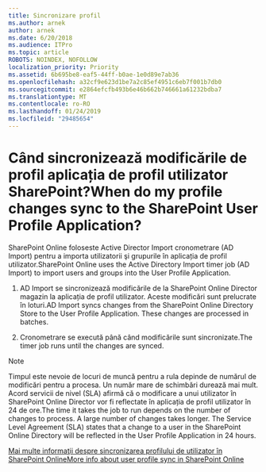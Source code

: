 ```yaml
---
title: Sincronizare profil
ms.author: arnek
author: arnek
ms.date: 6/20/2018
ms.audience: ITPro
ms.topic: article
ROBOTS: NOINDEX, NOFOLLOW
localization_priority: Priority
ms.assetid: 6b695be8-eaf5-44ff-b0ae-1e0d89e7ab36
ms.openlocfilehash: a32cf9e623d1be7a2c85ef4951c6eb7f001b7db0
ms.sourcegitcommit: e2864efcfb493b6e46b662b746661a61232bdba7
ms.translationtype: MT
ms.contentlocale: ro-RO
ms.lasthandoff: 01/24/2019
ms.locfileid: "29485654"
---
```

# <a name="when-do-my-profile-changes-sync-to-the-sharepoint-user-profile-application"></a><span data-ttu-id="9962d-102">Când sincronizează modificările de profil aplicația de profil utilizator SharePoint?</span><span class="sxs-lookup"><span data-stu-id="9962d-102">When do my profile changes sync to the SharePoint User Profile Application?</span></span>

<span data-ttu-id="9962d-103">SharePoint Online foloseste Active Director Import cronometrare (AD Import) pentru a importa utilizatorii şi grupurile în aplicația de profil utilizator.</span><span class="sxs-lookup"><span data-stu-id="9962d-103">SharePoint Online uses the Active Directory Import timer job (AD Import) to import users and groups into the User Profile Application.</span></span> 
  
1. <span data-ttu-id="9962d-p101">AD Import se sincronizează modificările de la SharePoint Online Director magazin la aplicația de profil utilizator. Aceste modificări sunt prelucrate în loturi.</span><span class="sxs-lookup"><span data-stu-id="9962d-p101">AD Import syncs changes from the SharePoint Online Directory Store to the User Profile Application. These changes are processed in batches.</span></span>
    
2. <span data-ttu-id="9962d-106">Cronometrare se execută până când modificările sunt sincronizate.</span><span class="sxs-lookup"><span data-stu-id="9962d-106">The timer job runs until the changes are synced.</span></span>
    
> [!NOTE]
> <span data-ttu-id="9962d-p102">Timpul este nevoie de locuri de muncă pentru a rula depinde de numărul de modificări pentru a procesa. Un număr mare de schimbări durează mai mult. Acord servicii de nivel (SLA) afirmă că o modificare a unui utilizator în SharePoint Online Director vor fi reflectate în aplicația de profil utilizator în 24 de ore.</span><span class="sxs-lookup"><span data-stu-id="9962d-p102">The time it takes the job to run depends on the number of changes to process. A large number of changes takes longer. The Service Level Agreement (SLA) states that a change to a user in the SharePoint Online Directory will be reflected in the User Profile Application in 24 hours.</span></span> 
  
[<span data-ttu-id="9962d-110">Mai multe informaţii despre sincronizarea profilului de utilizator în SharePoint Online</span><span class="sxs-lookup"><span data-stu-id="9962d-110">More info about user profile sync in SharePoint Online</span></span>](https://go.microsoft.com/fwlink/?linkid=875671)
  

